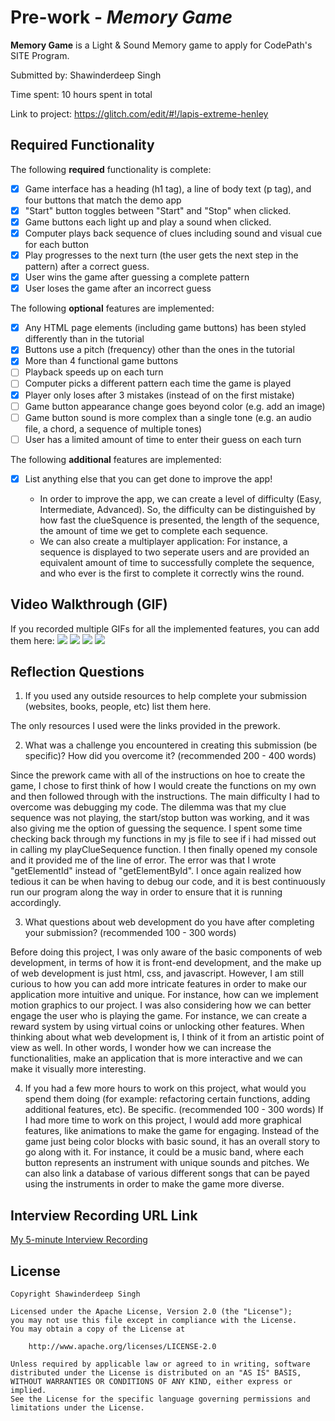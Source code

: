# Pre-work - *Memory Game*

**Memory Game** is a Light & Sound Memory game to apply for CodePath's SITE Program. 

Submitted by: Shawinderdeep Singh

Time spent: 10 hours spent in total

Link to project: https://glitch.com/edit/#!/lapis-extreme-henley

## Required Functionality

The following **required** functionality is complete:

* [x] Game interface has a heading (h1 tag), a line of body text (p tag), and four buttons that match the demo app
* [x] "Start" button toggles between "Start" and "Stop" when clicked. 
* [x] Game buttons each light up and play a sound when clicked. 
* [x] Computer plays back sequence of clues including sound and visual cue for each button
* [x] Play progresses to the next turn (the user gets the next step in the pattern) after a correct guess. 
* [x] User wins the game after guessing a complete pattern
* [x] User loses the game after an incorrect guess

The following **optional** features are implemented:

* [x] Any HTML page elements (including game buttons) has been styled differently than in the tutorial
* [x] Buttons use a pitch (frequency) other than the ones in the tutorial
* [x] More than 4 functional game buttons
* [ ] Playback speeds up on each turn
* [ ] Computer picks a different pattern each time the game is played
* [x] Player only loses after 3 mistakes (instead of on the first mistake)
* [ ] Game button appearance change goes beyond color (e.g. add an image)
* [ ] Game button sound is more complex than a single tone (e.g. an audio file, a chord, a sequence of multiple tones)
* [ ] User has a limited amount of time to enter their guess on each turn

The following **additional** features are implemented:

- [x] List anything else that you can get done to improve the app!
    
    - In order to improve the app, we can create a level of difficulty (Easy, Intermediate, Advanced). So, the difficulty can be distinguished by how fast the clueSquence is presented, the length of the sequence, the amount of time we get to complete each sequence. 
    - We can also create a multiplayer application: For instance, a sequence is displayed to two seperate users and are provided an equivalent amount of time to successfully complete the sequence, and who ever is the first to complete it correctly wins the round.


## Video Walkthrough (GIF)

If you recorded multiple GIFs for all the implemented features, you can add them here:
![](gif1-link-here)
![](gif2-link-here)
![](gif3-link-here)
![](gif4-link-here)

## Reflection Questions
1. If you used any outside resources to help complete your submission (websites, books, people, etc) list them here. 

The only resources I used were the links provided in the prework.

2. What was a challenge you encountered in creating this submission (be specific)? How did you overcome it? (recommended 200 - 400 words) 

Since the prework came with all of the instructions on hoe to create the game, I chose to first think of how I would create the functions on my own and then followed through with the instructions. The main difficulty I had to overcome was debugging my code. The dilemma was that my clue sequence was not playing, the start/stop button was working, and it was also giving me the option of guessing the sequence. I spent some time checking back through my functions in my js file to see if i had missed out in calling my playClueSequence function. I then finally opened my console and it provided me of the line of error. The error was that I wrote "getElementId" instead of "getElementById". I once again realized how tedious it can be when having to debug our code, and it is best continuously run our program along the way in order to ensure that it is running accordingly.

3. What questions about web development do you have after completing your submission? (recommended 100 - 300 words) 

Before doing this project, I was only aware of the basic components of web development, in terms of how it is front-end development, and the make up of web development is just html, css, and javascript. However, I am still curious to how you can add more intricate features in order to make our application more intuitive and unique. For instance, how can we implement motion graphics to our project. I was also considering how we can better engage the user who is playing the game. For instance, we can create a reward system by using virtual coins or unlocking other features. When thinking about what web development is, I think of it from an artistic point of view as well. In other words, I wonder how we can increase the functionalities, make an application that is more interactive and we can make it visually more interesting.

4. If you had a few more hours to work on this project, what would you spend them doing (for example: refactoring certain functions, adding additional features, etc). Be specific. (recommended 100 - 300 words) 
If I had more time to work on this project, I would add more graphical features, like animations to make the game for engaging. Instead of the game just being color blocks with basic sound, it has an overall story to go along with it. For instance, it could be a music band, where each button represents an instrument with unique sounds and pitches. We can also link a database of various different songs that can be payed using the instruments in order to make the game more diverse. 


## Interview Recording URL Link

[My 5-minute Interview Recording](your-link-here)


## License

    Copyright Shawinderdeep Singh

    Licensed under the Apache License, Version 2.0 (the "License");
    you may not use this file except in compliance with the License.
    You may obtain a copy of the License at

        http://www.apache.org/licenses/LICENSE-2.0

    Unless required by applicable law or agreed to in writing, software
    distributed under the License is distributed on an "AS IS" BASIS,
    WITHOUT WARRANTIES OR CONDITIONS OF ANY KIND, either express or implied.
    See the License for the specific language governing permissions and
    limitations under the License.